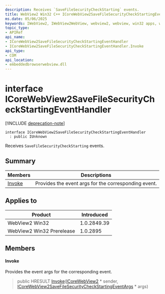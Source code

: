 ```yaml
---
description: Receives `SaveFileSecurityCheckStarting` events.
title: WebView2 Win32 C++ ICoreWebView2SaveFileSecurityCheckStartingEventHandler
ms.date: 05/06/2025
keywords: IWebView2, IWebView2WebView, webview2, webview, win32 apps, win32, edge, ICoreWebView2, ICoreWebView2Controller, browser control, edge html, ICoreWebView2SaveFileSecurityCheckStartingEventHandler
topic_type: 
- APIRef
api_name:
- ICoreWebView2SaveFileSecurityCheckStartingEventHandler
- ICoreWebView2SaveFileSecurityCheckStartingEventHandler.Invoke
api_type:
- COM
api_location:
- embeddedbrowserwebview.dll
---
```


# interface ICoreWebView2SaveFileSecurityCheckStartingEventHandler

[!INCLUDE [deprecation-note](../includes/deprecation-note.md)]

```
interface ICoreWebView2SaveFileSecurityCheckStartingEventHandler
  : public IUnknown
```

Receives `SaveFileSecurityCheckStarting` events.

## Summary

 Members                        | Descriptions
--------------------------------|---------------------------------------------
[Invoke](#invoke) | Provides the event args for the corresponding event.

## Applies to

Product                         | Introduced
--------------------------------|---------------------------------------------
WebView2 Win32            |    1.0.2849.39
WebView2 Win32 Prerelease |    1.0.2895

## Members

#### Invoke

Provides the event args for the corresponding event.

> public HRESULT [Invoke](#invoke)([ICoreWebView2](icorewebview2.md#icorewebview2) * sender, [ICoreWebView2SaveFileSecurityCheckStartingEventArgs](icorewebview2savefilesecuritycheckstartingeventargs.md#icorewebview2savefilesecuritycheckstartingeventargs) * args)

